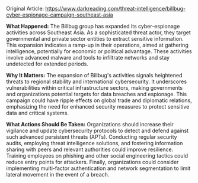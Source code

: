 Original Article: https://www.darkreading.com/threat-intelligence/billbug-cyber-espionage-campaign-southeast-asia

**What Happened:**
The Billbug group has expanded its cyber-espionage activities across Southeast Asia. As a sophisticated threat actor, they target governmental and private sector entities to extract sensitive information. This expansion indicates a ramp-up in their operations, aimed at gathering intelligence, potentially for economic or political advantage. These activities involve advanced malware and tools to infiltrate networks and stay undetected for extended periods.

**Why It Matters:**
The expansion of Billbug's activities signals heightened threats to regional stability and international cybersecurity. It underscores vulnerabilities within critical infrastructure sectors, making governments and organizations potential targets for data breaches and espionage. This campaign could have ripple effects on global trade and diplomatic relations, emphasizing the need for enhanced security measures to protect sensitive data and critical systems.

**What Actions Should Be Taken:**
Organizations should increase their vigilance and update cybersecurity protocols to detect and defend against such advanced persistent threats (APTs). Conducting regular security audits, employing threat intelligence solutions, and fostering information sharing with peers and relevant authorities could improve resilience. Training employees on phishing and other social engineering tactics could reduce entry points for attackers. Finally, organizations could consider implementing multi-factor authentication and network segmentation to limit lateral movement in the event of a breach.
